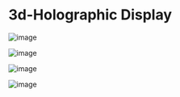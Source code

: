 # 3d-Holographic Display
![image](https://github.com/Shristi-Raj/3d-hologram/assets/96020715/97fb4461-148d-45fb-a77e-373ab8613f72)

![image](https://github.com/Shristi-Raj/3d-hologram/assets/96020715/e1a63781-8078-4c04-bdb2-17fdaaf0d9be)

![image](https://github.com/Shristi-Raj/3d-hologram/assets/96020715/277edcf5-8475-419f-981c-8fd96ef96dc7)

![image](https://github.com/Shristi-Raj/3d-hologram/assets/96020715/311c7d41-3dba-4a4b-b02a-094ee93c9f8a)


